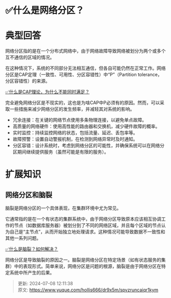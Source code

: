 # ✅什么是网络分区？

# 典型回答


网络分区指的是在一个分布式网络中，由于网络故障导致网络被划分为两个或多个互不通信的区域的情况。



在这种情况下，系统的不同部分无法相互通信，但各自可能仍然在正常工作。网络分区是CAP定理（一致性、可用性、分区容错性）中“P”（Partition tolerance，分区容错性）的来源。



[✅什么是CAP理论，为什么不能同时满足？](https://www.yuque.com/hollis666/dr9x5m/avwops)



完全避免网络分区是不现实的，这也是为啥CAP中P必须有的原因。然而，可以采取一些措施来减少网络分区的发生频率，并减轻其对系统的影响。



+ 冗余连接：在关键的网络节点使用多条物理连接，以避免单点故障。
+ 高质量的网络硬件：使用高性能的路由器和交换机，减少硬件故障的概率。
+ 实时监控：持续监控网络的状态，包括流量、延迟、丢包率等。
+ 故障预警：设置自动警报机制，在检测到网络异常时及时通知。
+ 分区容错：设计系统时，考虑到网络分区的可能性，并确保系统可以在网络分区期间继续提供服务（虽然可能是有限的服务）。



# 扩展知识


## 网络分区和脑裂


脑裂是网络分区的一个具体表现，在集群环境中尤为常见。



它通常指的是在一个有状态的集群系统中，由于网络分区导致原本应该相互协调工作的节点（如数据库服务器）被划分到了不同的网络区域，并且每个区域的节点认为自己是“主节点”，从而开始独立地处理请求。这种情况可能导致数据不一致性和其他一系列问题。



[✅什么是脑裂？如何解决？](https://www.yuque.com/hollis666/dr9x5m/xuxwgui3f8ti2a0y)



网络分区是导致脑裂的原因之一。脑裂是网络分区在特定场景（如有状态服务的集群）中的表现形式。简单来说，网络分区是问题的根源，脑裂是由于网络分区在特定系统中所产生的后果。







> 更新: 2024-07-08 12:11:38  
> 原文: <https://www.yuque.com/hollis666/dr9x5m/spvzruncaiqr1kym>